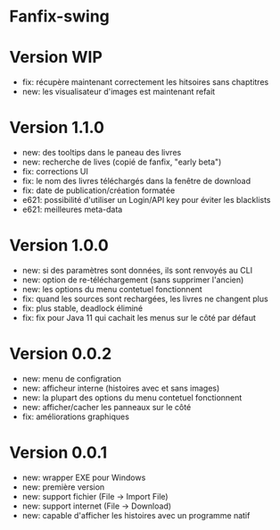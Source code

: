 # Fanfix-swing

# Version WIP

- fix: récupère maintenant correctement les hitsoires sans chaptitres
- new: les visualisateur d'images est maintenant refait

# Version 1.1.0

- new: des tooltips dans le paneau des livres
- new: recherche de lives (copié de fanfix, "early beta")
- fix: corrections UI
- fix: le nom des livres téléchargés dans la fenêtre de download
- fix: date de publication/création formatée
- e621: possibilité d'utiliser un Login/API key pour éviter les blacklists
- e621: meilleures meta-data

# Version 1.0.0

- new: si des paramètres sont données, ils sont renvoyés au CLI
- new: option de re-téléchargement (sans supprimer l'ancien)
- new: les options du menu contetuel fonctionnent
- fix: quand les sources sont rechargées, les livres ne changent plus
- fix: plus stable, deadlock éliminé
- fix: fix pour Java 11 qui cachait les menus sur le côté par défaut

# Version 0.0.2

- new: menu de configration
- new: afficheur interne (histoires avec et sans images)
- new: la plupart des options du menu contetuel fonctionnent
- new: afficher/cacher les panneaux sur le côté
- fix: améliorations graphiques

# Version 0.0.1

- new: wrapper EXE pour Windows
- new: première version
- new: support fichier (File -> Import File)
- new: support internet (File -> Download)
- new: capable d'afficher les histoires avec un programme natif

